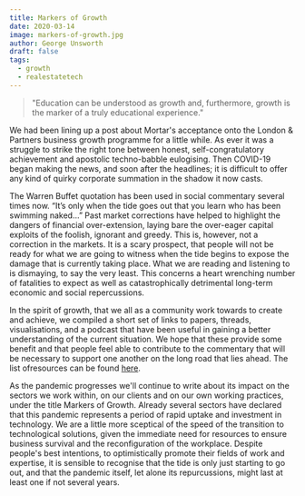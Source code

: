 ```yaml
---
title: Markers of Growth
date: 2020-03-14
image: markers-of-growth.jpg
author: George Unsworth
draft: false
tags:
  - growth
  - realestatetech
---
```


> "Education can be understood as growth and, furthermore, growth is the marker of a truly educational experience."

We had been lining up a post about Mortar's acceptance onto the London & Partners business growth programme for a little while. As ever it was a struggle to strike the right tone between honest, self-congratulatory achievement and apostolic techno-babble eulogising. Then COVID-19 began making the news, and soon after the headlines; it is difficult to offer any kind of quirky corporate summation in the shadow it now casts.

The Warren Buffet quotation has been used in social commentary several times now. “It’s only when the tide goes out that you learn who has been swimming naked...” Past market corrections have helped to highlight the dangers of financial over-extension, laying bare the over-eager capital exploits of the foolish, ignorant and greedy. This is, however, not a correction in the markets. It is a scary prospect, that people will not be ready for what we are going to witness when the tide begins to expose the damage that is currently taking place. What we are reading and listening to is dismaying, to say the very least. This concerns a heart wrenching number of fatalities to expect as well as catastrophically detrimental long-term economic and social repercussions.

In the spirit of growth, that we all as a community work towards to create and achieve, we compiled a short set of links to papers, threads, visualisations, and a podcast that have been useful in gaining a better understanding of the current situation. We hope that these provide some benefit and that people feel able to contribute to the commentary that will be necessary to support one another on the long road that lies ahead. The list ofresources can be found [here](https://www.linkedin.com/pulse/markers-growth-george-unsworth/?trackingId=97nSobu9Fhsy%2F4m6Ah1P%2Fg%3D%3D).

As the pandemic progresses we'll continue to write about its impact on the sectors we work within, on our clients and on our own working practices, under the title Markers of Growth. Already several sectors have declared that this pandemic represents a period of rapid uptake and investment in technology. We are a little more sceptical of the speed of the transition to technological solutions, given the immediate need for resources to ensure business survival and the reconfiguration of the workplace. Despite people's best intentions, to optimistically promote their fields of work and expertise, it is sensible to recognise that the tide is only just starting to go out, and that the pandemic itself, let alone its repurcussions, might last at least one if not several years. 
